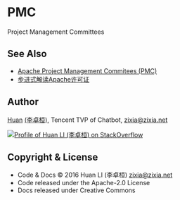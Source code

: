 # PMC

Project Management Committees

## See Also

- [Apache Project Management Commitees (PMC)](https://www.apache.org/foundation/how-it-works.html#pmc)
- [步进式解读Apache许可证](https://mp.weixin.qq.com/s/_uyedP8LbuwSwj79GsI4Yw)

## Author

[Huan](https://github.com/huan) [(李卓桓)](http://linkedin.com/in/zixia), Tencent TVP of Chatbot, <zixia@zixia.net>

[![Profile of Huan LI (李卓桓) on StackOverflow](https://stackoverflow.com/users/flair/1123955.png)](https://stackoverflow.com/users/1123955/huan)

## Copyright & License

- Code & Docs © 2016 Huan LI (李卓桓) <zixia@zixia.net>
- Code released under the Apache-2.0 License
- Docs released under Creative Commons
